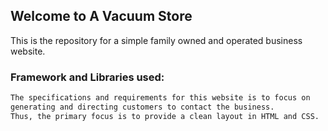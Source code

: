 ## Welcome to A Vacuum Store

This is the repository for a simple family owned and operated business website.

### Framework and Libraries used:
```markdown
The specifications and requirements for this website is to focus on
generating and directing customers to contact the business.
Thus, the primary focus is to provide a clean layout in HTML and CSS.
```
